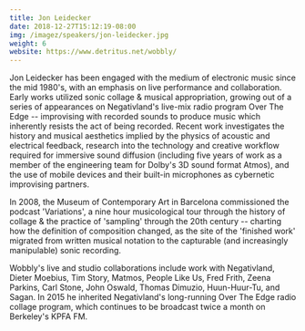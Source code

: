 ```yaml
---
title: Jon Leidecker
date: 2018-12-27T15:12:19-08:00
img: /imagez/speakers/jon-leidecker.jpg
weight: 6
website: https://www.detritus.net/wobbly/
---
```


Jon Leidecker has been engaged with the medium of electronic music since the mid 1980's, with an emphasis on live performance and collaboration.  Early works utilized sonic collage & musical appropriation, growing out of a series of appearances on Negativland's live-mix radio program Over The Edge -- improvising with recorded sounds to produce music which inherently resists the act of being recorded.  Recent work investigates the history and musical aesthetics implied by the physics of acoustic and electrical feedback, research into the technology and creative workflow required for immersive sound diffusion (including five years of work as a member of the engineering team for Dolby's 3D sound format Atmos), and the use of mobile devices and their built-in microphones as cybernetic improvising partners.  

In 2008, the Museum of Contemporary Art in Barcelona commissioned the podcast 'Variations', a nine hour musicological tour through the history of collage & the practice of 'sampling' through the 20th century -- charting how the definition of composition changed, as the site of the 'finished work' migrated from written musical notation to the capturable (and increasingly manipulable) sonic recording.

Wobbly's live and studio collaborations include work with Negativland, Dieter Moebius, Tim Story, Matmos, People Like Us, Fred Frith, Zeena Parkins, Carl Stone, John Oswald, Thomas Dimuzio, Huun-Huur-Tu, and Sagan.  In 2015 he inherited Negativland's long-running Over The Edge radio collage program, which continues to be broadcast twice a month on Berkeley's KPFA FM.  
